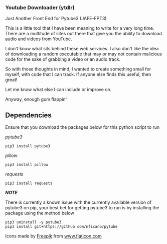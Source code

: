 ### Youtube Downloader (ytdlr)

Just Another Front End for Pytube3 (JAFE-FPT3)

This is a little tool that I have been meaning to write for a very long time. There are a multitude of sites out there that give you the ability to download audio and videos from YouTube.

I don't know what sits behind these web services. I also don't like the idea of downloading a random executable that may or may not
contain malicious code for the sake of grabbing a video or an audio track.

So with those thoughts in mind, I wanted to create something small for myself, with code that I can track. If anyone else finds this useful, then great!

Let me know what else I can include or improve on.

Anyway, enough gum flappin'

## Dependencies

Ensure that you download the packages below for this python script to run

_pytube3_

```
pip3 install pytube3
```

_pillow_
```
pip3 install pillow
```

_requests_
```
pip3 install requests
```

_**NOTE**_

There is currently a known issue with the currently available version of pytube3 on pip, your best bet for getting pytube3 to run is by installing the package using the method below
```
pip3 uninstall -y pytube3
pip3 install git+https://github.com/nficano/pytube
```



<div>Icons made by <a href="https://www.freepik.com" title="Freepik">Freepik</a> from <a href="https://www.flaticon.com/" title="Flaticon">www.flaticon.com</a></div>
